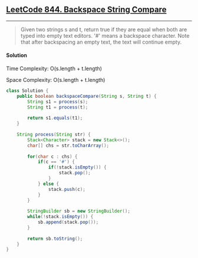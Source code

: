 ## [LeetCode 844. Backspace String Compare](https://leetcode.com/problems/backspace-string-compare/)

---

> Given two strings s and t, return true if they are equal when both are typed into empty text editors. 
> '#' means a backspace character. Note that after backspacing an empty text, the text will continue empty.

#### Solution

Time Complexity: O(s.length + t.length)

Space Complexity: O(s.length + t.length)

```java
class Solution {
    public boolean backspaceCompare(String s, String t) {
        String s1 = process(s);
        String t1 = process(t);
        
        return s1.equals(t1);
    }
    
    String process(String str) {
        Stack<Character> stack = new Stack<>();
        char[] chs = str.toCharArray();
        
        for(char c : chs) {
            if(c == '#') {
                if(!stack.isEmpty()) {
                    stack.pop();
                }
            } else {
                stack.push(c);
            }
        }
        
        StringBuilder sb = new StringBuilder();
        while(!stack.isEmpty()) {
            sb.append(stack.pop());
        }
        
        return sb.toString();
    }
}
```